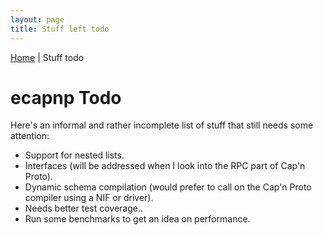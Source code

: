 ```yaml
---
layout: page
title: Stuff left todo
---
```


[Home](/) | Stuff todo

ecapnp Todo
===========

Here's an informal and rather incomplete list of stuff that still
needs some attention:

* Support for nested lists.
* Interfaces (will be addressed when I look into the RPC part of Cap'n
  Proto).
* Dynamic schema compilation (would prefer to call on the Cap'n Proto
  compiler using a NIF or driver).
* Needs better test coverage..
* Run some benchmarks to get an idea on performance.

